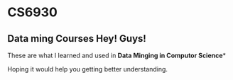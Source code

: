 # CS6930
Data ming Courses
Hey! Guys!
-----

These are what I learned and used in **Data Minging in Computor Science***<br>


Hoping it would help you getting better understanding.
